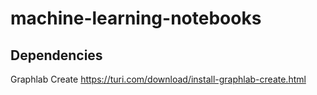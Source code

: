 # machine-learning-notebooks

## Dependencies
Graphlab Create
https://turi.com/download/install-graphlab-create.html
